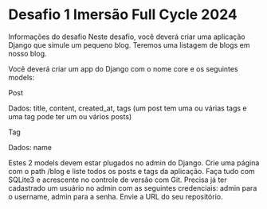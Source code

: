 # Desafio 1 Imersão Full Cycle 2024

Informações do desafio
Neste desafio, você deverá criar uma aplicação Django que simule um pequeno blog.
Teremos uma listagem de blogs em nosso blog.

Você deverá criar um app do Django com o nome core e os seguintes models:

Post

Dados: title, content, created_at, tags (um post tem uma ou várias tags e uma tag pode ter um ou vários posts)

Tag

Dados: name

Estes 2 models devem estar plugados no admin do Django.
Crie uma página com o path /blog e liste todos os posts e tags da aplicação.
Faça tudo com SQLite3 e acrescente no controle de versão com Git.
Precisa já ter cadastrado um usuário no admin com as seguintes credenciais: admin para o username, admin para a senha.
Envie a URL do seu repositório.
